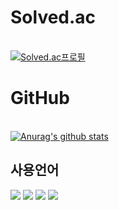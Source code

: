 # Solved.ac
<br>[![Solved.ac프로필](http://mazassumnida.wtf/api/v2/generate_badge?boj=hdh4952)](https://solved.ac/hdh4952)

# GitHub 
<br> [![Anurag's github stats](https://github-readme-stats.vercel.app/api?username=hdh4952&show_icons=true&theme=onedark)](https://github.com/hdh4952)


## 사용언어

<img src="https://img.shields.io/badge/C++-4479A1?style=for-the-badge&logo=C++&logoColor=black">
<img src="https://img.shields.io/badge/javascript-F7DF1E?style=for-the-badge&logo=javascript&logoColor=black">
<img src="https://img.shields.io/badge/html-E34F26?style=for-the-badge&logo=html5&logoColor=white">
<img src="https://img.shields.io/badge/css-1572B6?style=for-the-badge&logo=css3&logoColor=white">
